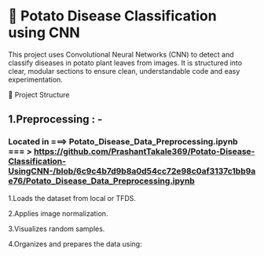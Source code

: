 # 🥔 Potato Disease Classification using CNN
This project uses Convolutional Neural Networks (CNN) to detect and classify diseases in potato plant leaves from images. It is structured into clear, modular sections to ensure clean, understandable code and easy experimentation.

🧱 Project Structure

## 1.Preprocessing : - 

### Located in  ===> Potato_Disease_Data_Preprocessing.ipynb === > https://github.com/PrashantTakale369/Potato-Disease-Classification-UsingCNN-/blob/6c9c4b7d9b8a0d54cc72e98c0af3137c1bb9ae76/Potato_Disease_Data_Preprocessing.ipynb
<p> 1.Loads the dataset from local or TFDS.</p>
<p> 2.Applies image normalization.</p>
<p> 3.Visualizes random samples.</p>
<p> 4.Organizes and prepares the data using:</p>
